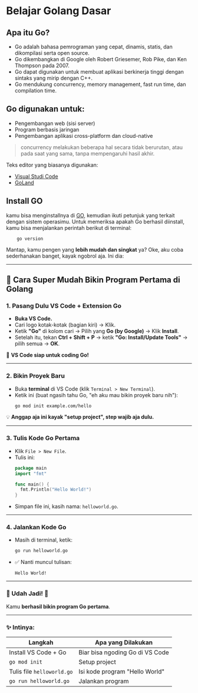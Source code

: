 # Belajar Golang Dasar

## Apa itu Go?

* Go adalah bahasa pemrograman yang cepat, dinamis, statis, dan dikompilasi serta open source.
* Go dikembangkan di Google oleh Robert Griesemer, Rob Pike, dan Ken Thompson pada 2007.
* Go dapat digunakan untuk membuat aplikasi berkinerja tinggi dengan sintaks yang mirip dengan C++.
* Go mendukung concurrency, memory management, fast run time, dan compilation time.

## Go digunakan untuk:

* Pengembangan web (sisi server)
* Program berbasis jaringan
* Pengembangan aplikasi cross-platform dan cloud-native

> concurrency melakukan beberapa hal secara tidak berurutan, atau pada saat yang sama, tanpa mempengaruhi hasil akhir.

Teks editor yang biasanya digunakan:
* [Visual Studi Code](https://code.visualstudio.com/)
* [GoLand](https://www.jetbrains.com/go/promo/?source=google&medium=cpc&campaign=APAC_en_ASIA_GoLand_Search&term=go%20editor&content=545953842864&gad_source=1&gclid=Cj0KCQjwm7q-BhDRARIsACD6-fWx4c7PjTY4PQcK_sR58WX0AXptIF_Qt994dwfOnqWqLpoD-jjRrBkaArOnEALw_wcB)

## Install GO

kamu bisa menginstallnya di [GO](https://go.dev/dl/), kemudian ikuti petunjuk yang terkait dengan sistem operasimu. Untuk memeriksa apakah Go berhasil diinstall, kamu bisa menjalankan perintah berikut di terminal:
```shell
    go version
```

Mantap, kamu pengen yang **lebih mudah dan singkat** ya? Oke, aku coba sederhanakan banget, kayak ngobrol aja. Ini dia:

---

## 🚀 Cara Super Mudah Bikin Program Pertama di Golang

### 1. **Pasang Dulu VS Code + Extension Go**
- **Buka VS Code.**
- Cari logo kotak-kotak (bagian kiri) → Klik.
- Ketik **"Go"** di kolom cari → Pilih yang **Go (by Google)** → Klik **Install**.
- Setelah itu, tekan **Ctrl + Shift + P** → ketik **"Go: Install/Update Tools"** → pilih semua → **OK**.

🎉 **VS Code siap untuk coding Go!**

---

### 2. **Bikin Proyek Baru**
- Buka **terminal** di VS Code (klik `Terminal > New Terminal`).
- Ketik ini (buat ngasih tahu Go, "eh aku mau bikin proyek baru nih"):
  ```bash
  go mod init example.com/hello
  ```
💡 **Anggap aja ini kayak "setup project", step wajib aja dulu.**

---

### 3. **Tulis Kode Go Pertama**
- Klik `File > New File`.
- Tulis ini:
  ```go
  package main
  import "fmt"

  func main() {
    fmt.Println("Hello World!")
  }
  ```
- Simpan file ini, kasih nama: `helloworld.go`.

---

### 4. **Jalankan Kode Go**
- Masih di terminal, ketik:
  ```bash
  go run helloworld.go
  ```
- ✅ Nanti muncul tulisan:
  ```
  Hello World!
  ```

---

### 🎉 Udah Jadi! 🎉
Kamu **berhasil bikin program Go pertama**.  

---

### ✨ Intinya:
| Langkah                   | Apa yang Dilakukan                                    |
|-------------------------|-----------------------------------------------------|
| Install VS Code + Go     | Biar bisa ngoding Go di VS Code                     |
| `go mod init`            | Setup project                                       |
| Tulis file `helloworld.go` | Isi kode program "Hello World"                     |
| `go run helloworld.go`  | Jalankan program                                    |

